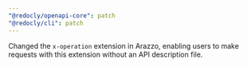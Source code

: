 ```yaml
---
"@redocly/openapi-core": patch
"@redocly/cli": patch
---
```


Changed the `x-operation` extension in Arazzo, enabling users to make requests with this extension without an API description file.
